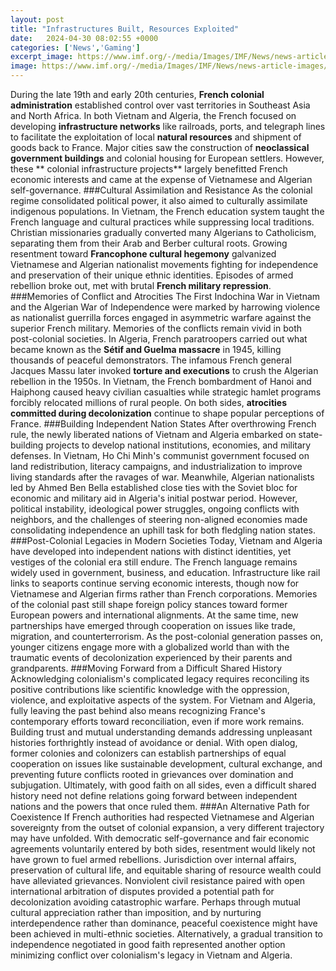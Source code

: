 ```yaml
---
layout: post
title: "Infrastructures Built, Resources Exploited"
date:   2024-04-30 08:02:55 +0000
categories: ['News','Gaming']
excerpt_image: https://www.imf.org/-/media/Images/IMF/News/news-article-images/2020/02062020CFPhilippines570x312BridgeconstructtopviewAlexpunkeriStockbyGettyiStock11630002281.ashx
image: https://www.imf.org/-/media/Images/IMF/News/news-article-images/2020/02062020CFPhilippines570x312BridgeconstructtopviewAlexpunkeriStockbyGettyiStock11630002281.ashx
---
```


During the late 19th and early 20th centuries, **French colonial administration** established control over vast territories in Southeast Asia and North Africa. In both Vietnam and Algeria, the French focused on developing **infrastructure networks** like railroads, ports, and telegraph lines to facilitate the exploitation of local **natural resources** and shipment of goods back to France. Major cities saw the construction of **neoclassical government buildings** and colonial housing for European settlers. However, these ** colonial infrastructure projects** largely benefitted French economic interests and came at the expense of Vietnamese and Algerian self-governance.
###Cultural Assimilation and Resistance 
As the colonial regime consolidated political power, it also aimed to culturally assimilate indigenous populations. In Vietnam, the French education system taught the French language and cultural practices while suppressing local traditions. Christian missionaries gradually converted many Algerians to Catholicism, separating them from their Arab and Berber cultural roots. Growing resentment toward **Francophone cultural hegemony** galvanized Vietnamese and Algerian nationalist movements fighting for independence and preservation of their unique ethnic identities. Episodes of armed rebellion broke out, met with brutal **French military repression**.
###Memories of Conflict and Atrocities 
The First Indochina War in Vietnam and the Algerian War of Independence were marked by harrowing violence as nationalist guerrilla forces engaged in asymmetric warfare against the superior French military. Memories of the conflicts remain vivid in both post-colonial societies. In Algeria, French paratroopers carried out what became known as the **Sétif and Guelma massacre** in 1945, killing thousands of peaceful demonstrators. The infamous French general Jacques Massu later invoked **torture and executions** to crush the Algerian rebellion in the 1950s. In Vietnam, the French bombardment of Hanoi and Haiphong caused heavy civilian casualties while strategic hamlet programs forcibly relocated millions of rural people. On both sides, **atrocities committed during decolonization** continue to shape popular perceptions of France.
###Building Independent Nation States
After overthrowing French rule, the newly liberated nations of Vietnam and Algeria embarked on state-building projects to develop national institutions, economies, and military defenses. In Vietnam, Ho Chi Minh's communist government focused on land redistribution, literacy campaigns, and industrialization to improve living standards after the ravages of war. Meanwhile, Algerian nationalists led by Ahmed Ben Bella established close ties with the Soviet bloc for economic and military aid in Algeria's initial postwar period. However, political instability, ideological power struggles, ongoing conflicts with neighbors, and the challenges of steering non-aligned economies made consolidating independence an uphill task for both fledgling nation states.
###Post-Colonial Legacies in Modern Societies 
Today, Vietnam and Algeria have developed into independent nations with distinct identities, yet vestiges of the colonial era still endure. The French language remains widely used in government, business, and education. Infrastructure like rail links to seaports continue serving economic interests, though now for Vietnamese and Algerian firms rather than French corporations. Memories of the colonial past still shape foreign policy stances toward former European powers and international alignments. At the same time, new partnerships have emerged through cooperation on issues like trade, migration, and counterterrorism. As the post-colonial generation passes on, younger citizens engage more with a globalized world than with the traumatic events of decolonization experienced by their parents and grandparents.
###Moving Forward from a Difficult Shared History
Acknowledging colonialism's complicated legacy requires reconciling its positive contributions like scientific knowledge with the oppression, violence, and exploitative aspects of the system. For Vietnam and Algeria, fully leaving the past behind also means recognizing France's contemporary efforts toward reconciliation, even if more work remains. Building trust and mutual understanding demands addressing unpleasant histories forthrightly instead of avoidance or denial. With open dialog, former colonies and colonizers can establish partnerships of equal cooperation on issues like sustainable development, cultural exchange, and preventing future conflicts rooted in grievances over domination and subjugation. Ultimately, with good faith on all sides, even a difficult shared history need not define relations going forward between independent nations and the powers that once ruled them.
###An Alternative Path for Coexistence 
If French authorities had respected Vietnamese and Algerian sovereignty from the outset of colonial expansion, a very different trajectory may have unfolded. With democratic self-governance and fair economic agreements voluntarily entered by both sides, resentment would likely not have grown to fuel armed rebellions. Jurisdiction over internal affairs, preservation of cultural life, and equitable sharing of resource wealth could have alleviated grievances. Nonviolent civil resistance paired with open international arbitration of disputes provided a potential path for decolonization avoiding catastrophic warfare. Perhaps through mutual cultural appreciation rather than imposition, and by nurturing interdependence rather than dominance, peaceful coexistence might have been achieved in multi-ethnic societies. Alternatively, a gradual transition to independence negotiated in good faith represented another option minimizing conflict over colonialism's legacy in Vietnam and Algeria.